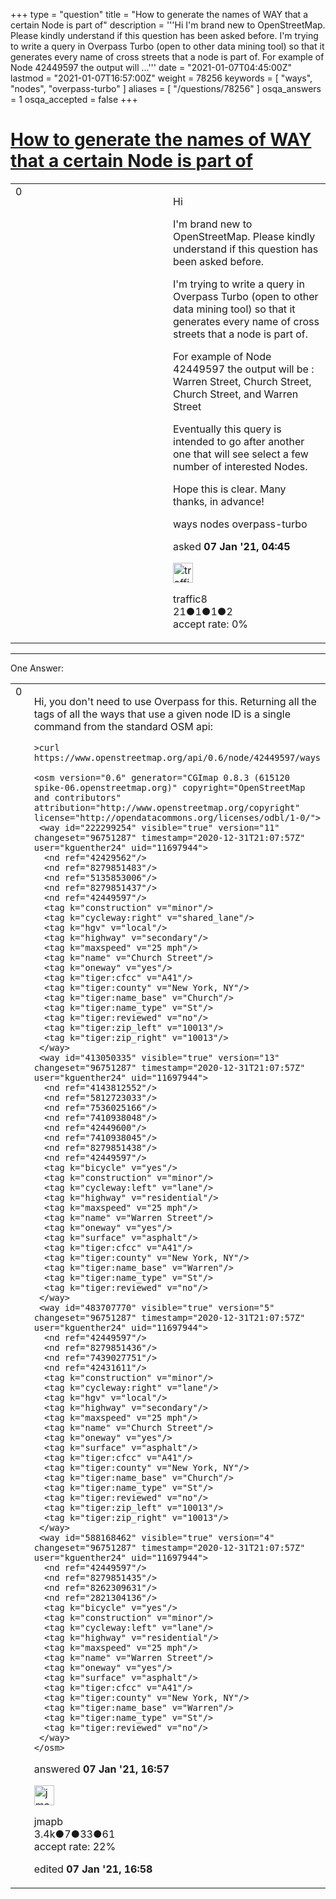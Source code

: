 +++
type = "question"
title = "How to generate the names of WAY that a certain Node is part of"
description = '''Hi  I&#x27;m brand new to OpenStreetMap. Please kindly understand if this question has been asked before.  I&#x27;m trying to write a query in Overpass Turbo (open to other data mining tool) so that it generates every name of cross streets that a node is part of.  For example of Node 42449597 the output will ...'''
date = "2021-01-07T04:45:00Z"
lastmod = "2021-01-07T16:57:00Z"
weight = 78256
keywords = [ "ways", "nodes", "overpass-turbo" ]
aliases = [ "/questions/78256" ]
osqa_answers = 1
osqa_accepted = false
+++

<div class="headNormal">

# [How to generate the names of WAY that a certain Node is part of](/questions/78256/how-to-generate-the-names-of-way-that-a-certain-node-is-part-of)

</div>

<div id="main-body">

<div id="askform">

<table id="question-table" style="width:100%;">
<colgroup>
<col style="width: 50%" />
<col style="width: 50%" />
</colgroup>
<tbody>
<tr>
<td style="width: 30px; vertical-align: top"><div class="vote-buttons">
<span id="post-78256-upvote" class="ajax-command post-vote up" rel="nofollow" title="I like this post (click again to cancel)"> </span>
<div id="post-78256-score" class="post-score" title="current number of votes">
0
</div>
<span id="post-78256-downvote" class="ajax-command post-vote down" rel="nofollow" title="I dont like this post (click again to cancel)"> </span> <span id="favorite-mark" class="ajax-command favorite-mark" rel="nofollow" title="mark/unmark this question as favorite (click again to cancel)"> </span>
<div id="favorite-count" class="favorite-count">
&#10;</div>
</div></td>
<td><div id="item-right">
<div class="question-body">
<p>Hi</p>
<p>I'm brand new to OpenStreetMap. Please kindly understand if this question has been asked before.</p>
<p>I'm trying to write a query in Overpass Turbo (open to other data mining tool) so that it generates every name of cross streets that a node is part of.</p>
<p>For example of Node 42449597 the output will be : Warren Street, Church Street, Church Street, and Warren Street</p>
<p>Eventually this query is intended to go after another one that will see select a few number of interested Nodes.</p>
<p>Hope this is clear. Many thanks, in advance!</p>
</div>
<div id="question-tags" class="tags-container tags">
<span class="post-tag tag-link-ways" rel="tag" title="see questions tagged &#39;ways&#39;">ways</span> <span class="post-tag tag-link-nodes" rel="tag" title="see questions tagged &#39;nodes&#39;">nodes</span> <span class="post-tag tag-link-overpass-turbo" rel="tag" title="see questions tagged &#39;overpass-turbo&#39;">overpass-turbo</span>
</div>
<div id="question-controls" class="post-controls">
&#10;</div>
<div class="post-update-info-container">
<div class="post-update-info post-update-info-user">
<p>asked <strong>07 Jan '21, 04:45</strong></p>
<img src="https://secure.gravatar.com/avatar/6881a78ed67bd2735e76e22de35aee82?s=32&amp;d=identicon&amp;r=g" class="gravatar" width="32" height="32" alt="traffic8&#39;s gravatar image" />
<p><span>traffic8</span><br />
<span class="score" title="21 reputation points">21</span><span title="1 badges"><span class="badge1">●</span><span class="badgecount">1</span></span><span title="1 badges"><span class="silver">●</span><span class="badgecount">1</span></span><span title="2 badges"><span class="bronze">●</span><span class="badgecount">2</span></span><br />
<span class="accept_rate" title="Rate of the user&#39;s accepted answers">accept rate:</span> <span title="traffic8 has no accepted answers">0%</span></p>
</div>
</div>
<div id="comments-container-78256" class="comments-container">
&#10;</div>
<div id="comment-tools-78256" class="comment-tools">
&#10;</div>
<div class="clear">
&#10;</div>
<div id="comment-78256-form-container" class="comment-form-container">
&#10;</div>
<div class="clear">
&#10;</div>
</div></td>
</tr>
</tbody>
</table>

------------------------------------------------------------------------

<div class="tabBar">

<span id="sort-top"></span>

<div class="headQuestions">

One Answer:

</div>

</div>

<span id="78265"></span>

<div id="answer-container-78265" class="answer">

<table style="width:100%;">
<colgroup>
<col style="width: 50%" />
<col style="width: 50%" />
</colgroup>
<tbody>
<tr>
<td style="width: 30px; vertical-align: top"><div class="vote-buttons">
<span id="post-78265-upvote" class="ajax-command post-vote up" rel="nofollow" title="I like this post (click again to cancel)"> </span>
<div id="post-78265-score" class="post-score" title="current number of votes">
0
</div>
<span id="post-78265-downvote" class="ajax-command post-vote down" rel="nofollow" title="I dont like this post (click again to cancel)"> </span>
</div></td>
<td><div class="item-right">
<div class="answer-body">
<p>Hi, you don't need to use Overpass for this. Returning all the tags of all the ways that use a given node ID is a single command from the standard OSM api:</p>
<pre><code>&gt;curl https://www.openstreetmap.org/api/0.6/node/42449597/ways
&#10;&lt;osm version=&quot;0.6&quot; generator=&quot;CGImap 0.8.3 (615120 spike-06.openstreetmap.org)&quot; copyright=&quot;OpenStreetMap and contributors&quot; attribution=&quot;http://www.openstreetmap.org/copyright&quot; license=&quot;http://opendatacommons.org/licenses/odbl/1-0/&quot;&gt;
 &lt;way id=&quot;222299254&quot; visible=&quot;true&quot; version=&quot;11&quot; changeset=&quot;96751287&quot; timestamp=&quot;2020-12-31T21:07:57Z&quot; user=&quot;kguenther24&quot; uid=&quot;11697944&quot;&gt;
  &lt;nd ref=&quot;42429562&quot;/&gt;
  &lt;nd ref=&quot;8279851483&quot;/&gt;
  &lt;nd ref=&quot;5135853006&quot;/&gt;
  &lt;nd ref=&quot;8279851437&quot;/&gt;
  &lt;nd ref=&quot;42449597&quot;/&gt;
  &lt;tag k=&quot;construction&quot; v=&quot;minor&quot;/&gt;
  &lt;tag k=&quot;cycleway:right&quot; v=&quot;shared_lane&quot;/&gt;
  &lt;tag k=&quot;hgv&quot; v=&quot;local&quot;/&gt;
  &lt;tag k=&quot;highway&quot; v=&quot;secondary&quot;/&gt;
  &lt;tag k=&quot;maxspeed&quot; v=&quot;25 mph&quot;/&gt;
  &lt;tag k=&quot;name&quot; v=&quot;Church Street&quot;/&gt;
  &lt;tag k=&quot;oneway&quot; v=&quot;yes&quot;/&gt;
  &lt;tag k=&quot;tiger:cfcc&quot; v=&quot;A41&quot;/&gt;
  &lt;tag k=&quot;tiger:county&quot; v=&quot;New York, NY&quot;/&gt;
  &lt;tag k=&quot;tiger:name_base&quot; v=&quot;Church&quot;/&gt;
  &lt;tag k=&quot;tiger:name_type&quot; v=&quot;St&quot;/&gt;
  &lt;tag k=&quot;tiger:reviewed&quot; v=&quot;no&quot;/&gt;
  &lt;tag k=&quot;tiger:zip_left&quot; v=&quot;10013&quot;/&gt;
  &lt;tag k=&quot;tiger:zip_right&quot; v=&quot;10013&quot;/&gt;
 &lt;/way&gt;
 &lt;way id=&quot;413050335&quot; visible=&quot;true&quot; version=&quot;13&quot; changeset=&quot;96751287&quot; timestamp=&quot;2020-12-31T21:07:57Z&quot; user=&quot;kguenther24&quot; uid=&quot;11697944&quot;&gt;
  &lt;nd ref=&quot;4143812552&quot;/&gt;
  &lt;nd ref=&quot;5812723033&quot;/&gt;
  &lt;nd ref=&quot;7536025166&quot;/&gt;
  &lt;nd ref=&quot;7410938048&quot;/&gt;
  &lt;nd ref=&quot;42449600&quot;/&gt;
  &lt;nd ref=&quot;7410938045&quot;/&gt;
  &lt;nd ref=&quot;8279851438&quot;/&gt;
  &lt;nd ref=&quot;42449597&quot;/&gt;
  &lt;tag k=&quot;bicycle&quot; v=&quot;yes&quot;/&gt;
  &lt;tag k=&quot;construction&quot; v=&quot;minor&quot;/&gt;
  &lt;tag k=&quot;cycleway:left&quot; v=&quot;lane&quot;/&gt;
  &lt;tag k=&quot;highway&quot; v=&quot;residential&quot;/&gt;
  &lt;tag k=&quot;maxspeed&quot; v=&quot;25 mph&quot;/&gt;
  &lt;tag k=&quot;name&quot; v=&quot;Warren Street&quot;/&gt;
  &lt;tag k=&quot;oneway&quot; v=&quot;yes&quot;/&gt;
  &lt;tag k=&quot;surface&quot; v=&quot;asphalt&quot;/&gt;
  &lt;tag k=&quot;tiger:cfcc&quot; v=&quot;A41&quot;/&gt;
  &lt;tag k=&quot;tiger:county&quot; v=&quot;New York, NY&quot;/&gt;
  &lt;tag k=&quot;tiger:name_base&quot; v=&quot;Warren&quot;/&gt;
  &lt;tag k=&quot;tiger:name_type&quot; v=&quot;St&quot;/&gt;
  &lt;tag k=&quot;tiger:reviewed&quot; v=&quot;no&quot;/&gt;
 &lt;/way&gt;
 &lt;way id=&quot;483707770&quot; visible=&quot;true&quot; version=&quot;5&quot; changeset=&quot;96751287&quot; timestamp=&quot;2020-12-31T21:07:57Z&quot; user=&quot;kguenther24&quot; uid=&quot;11697944&quot;&gt;
  &lt;nd ref=&quot;42449597&quot;/&gt;
  &lt;nd ref=&quot;8279851436&quot;/&gt;
  &lt;nd ref=&quot;7439027751&quot;/&gt;
  &lt;nd ref=&quot;42431611&quot;/&gt;
  &lt;tag k=&quot;construction&quot; v=&quot;minor&quot;/&gt;
  &lt;tag k=&quot;cycleway:right&quot; v=&quot;lane&quot;/&gt;
  &lt;tag k=&quot;hgv&quot; v=&quot;local&quot;/&gt;
  &lt;tag k=&quot;highway&quot; v=&quot;secondary&quot;/&gt;
  &lt;tag k=&quot;maxspeed&quot; v=&quot;25 mph&quot;/&gt;
  &lt;tag k=&quot;name&quot; v=&quot;Church Street&quot;/&gt;
  &lt;tag k=&quot;oneway&quot; v=&quot;yes&quot;/&gt;
  &lt;tag k=&quot;surface&quot; v=&quot;asphalt&quot;/&gt;
  &lt;tag k=&quot;tiger:cfcc&quot; v=&quot;A41&quot;/&gt;
  &lt;tag k=&quot;tiger:county&quot; v=&quot;New York, NY&quot;/&gt;
  &lt;tag k=&quot;tiger:name_base&quot; v=&quot;Church&quot;/&gt;
  &lt;tag k=&quot;tiger:name_type&quot; v=&quot;St&quot;/&gt;
  &lt;tag k=&quot;tiger:reviewed&quot; v=&quot;no&quot;/&gt;
  &lt;tag k=&quot;tiger:zip_left&quot; v=&quot;10013&quot;/&gt;
  &lt;tag k=&quot;tiger:zip_right&quot; v=&quot;10013&quot;/&gt;
 &lt;/way&gt;
 &lt;way id=&quot;588168462&quot; visible=&quot;true&quot; version=&quot;4&quot; changeset=&quot;96751287&quot; timestamp=&quot;2020-12-31T21:07:57Z&quot; user=&quot;kguenther24&quot; uid=&quot;11697944&quot;&gt;
  &lt;nd ref=&quot;42449597&quot;/&gt;
  &lt;nd ref=&quot;8279851435&quot;/&gt;
  &lt;nd ref=&quot;8262309631&quot;/&gt;
  &lt;nd ref=&quot;2821304136&quot;/&gt;
  &lt;tag k=&quot;bicycle&quot; v=&quot;yes&quot;/&gt;
  &lt;tag k=&quot;construction&quot; v=&quot;minor&quot;/&gt;
  &lt;tag k=&quot;cycleway:left&quot; v=&quot;lane&quot;/&gt;
  &lt;tag k=&quot;highway&quot; v=&quot;residential&quot;/&gt;
  &lt;tag k=&quot;maxspeed&quot; v=&quot;25 mph&quot;/&gt;
  &lt;tag k=&quot;name&quot; v=&quot;Warren Street&quot;/&gt;
  &lt;tag k=&quot;oneway&quot; v=&quot;yes&quot;/&gt;
  &lt;tag k=&quot;surface&quot; v=&quot;asphalt&quot;/&gt;
  &lt;tag k=&quot;tiger:cfcc&quot; v=&quot;A41&quot;/&gt;
  &lt;tag k=&quot;tiger:county&quot; v=&quot;New York, NY&quot;/&gt;
  &lt;tag k=&quot;tiger:name_base&quot; v=&quot;Warren&quot;/&gt;
  &lt;tag k=&quot;tiger:name_type&quot; v=&quot;St&quot;/&gt;
  &lt;tag k=&quot;tiger:reviewed&quot; v=&quot;no&quot;/&gt;
 &lt;/way&gt;
&lt;/osm&gt;</code></pre>
</div>
<div class="answer-controls post-controls">
&#10;</div>
<div class="post-update-info-container">
<div class="post-update-info post-update-info-user">
<p>answered <strong>07 Jan '21, 16:57</strong></p>
<img src="https://secure.gravatar.com/avatar/977d95e2184a885d9a01fb3297225872?s=32&amp;d=identicon&amp;r=g" class="gravatar" width="32" height="32" alt="jmapb&#39;s gravatar image" />
<p><span>jmapb</span><br />
<span class="score" title="3387 reputation points"><span>3.4k</span></span><span title="7 badges"><span class="badge1">●</span><span class="badgecount">7</span></span><span title="33 badges"><span class="silver">●</span><span class="badgecount">33</span></span><span title="61 badges"><span class="bronze">●</span><span class="badgecount">61</span></span><br />
<span class="accept_rate" title="Rate of the user&#39;s accepted answers">accept rate:</span> <span title="jmapb has 22 accepted answers">22%</span></p>
</div>
<div class="post-update-info post-update-info-edited">
<p><span> edited <strong>07 Jan '21, 16:58</strong> </span></p>
</div>
</div>
<div id="comments-container-78265" class="comments-container">
&#10;</div>
<div id="comment-tools-78265" class="comment-tools">
&#10;</div>
<div class="clear">
&#10;</div>
<div id="comment-78265-form-container" class="comment-form-container">
&#10;</div>
<div class="clear">
&#10;</div>
</div></td>
</tr>
</tbody>
</table>

</div>

<div class="paginator-container-left">

</div>

</div>

</div>

